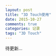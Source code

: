 ```yaml
---
layout: post
title: "3D Touch使用"
date: 2015-10-27
comments: true
categories: 记录
tags: "3D Touch"
---
```

待更新...